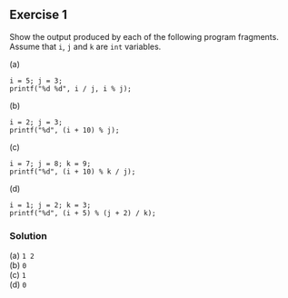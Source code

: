 ## Exercise 1
Show the output produced by each of the following program fragments. Assume that `i`, `j` and `k` are `int` variables.

(a)
```
i = 5; j = 3;
printf("%d %d", i / j, i % j);
```
(b)
```
i = 2; j = 3;
printf("%d", (i + 10) % j);
```
(c)
```
i = 7; j = 8; k = 9;
printf("%d", (i + 10) % k / j);
```
(d)
```
i = 1; j = 2; k = 3;
printf("%d", (i + 5) % (j + 2) / k);
```

### Solution
(a) `1 2`</br>
(b) `0`</br>
(c) `1`</br>
(d) `0`